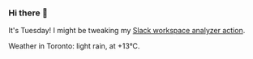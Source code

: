### Hi there :wave:

It's Tuesday! I might be tweaking my [Slack workspace analyzer action](https://github.com/bewuethr/slack-analyzer).

Weather in Toronto: light rain, at +13°C.
